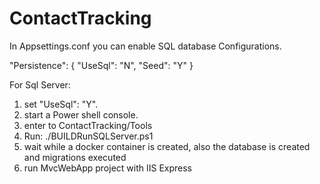 # ContactTracking
In Appsettings.conf you can enable SQL database Configurations.

"Persistence": {
    "UseSql": "N",
    "Seed": "Y"
  }

For Sql Server:
1. set "UseSql": "Y".
2. start a Power shell console.
3. enter to ContactTracking/Tools
4. Run:
    ./BUILDRunSQLServer.ps1
5. wait while a docker container is created, also the database is created and migrations executed
6. run MvcWebApp project with IIS Express
